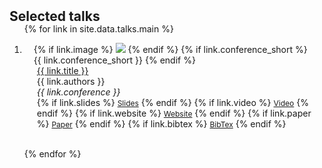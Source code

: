 <h2 id="publications" style="margin: 2px 0px -15px;">Selected talks</h2>

<div class="publications">
<ol class="bibliography">

{% for link in site.data.talks.main %}

<li>
<div class="pub-row">
  <div class="col-sm-3 abbr" style="position: relative;padding-right: 15px;padding-left: 15px;">
    {% if link.image %} 
    <img src="{{ link.image }}" class="teaser img-fluid z-depth-1" style="width=100;height=40%">
    {% endif %}
    {% if link.conference_short %} 
    <abbr class="badge">{{ link.conference_short }}</abbr>
    {% endif %}
  </div>
  <div class="col-sm-9" style="position: relative;padding-right: 15px;padding-left: 20px;">
      <div class="title"><a href="{{ link.slides }}">{{ link.title }}</a></div>
      <div class="author">{{ link.authors }}</div>
      <div class="periodical"><em>{{ link.conference }}</em>
      </div>
    <div class="links">
      {% if link.slides %} 
      <a href="{{ link.slides }}" class="btn btn-sm z-depth-0" role="button" target="_blank" style="font-size:12px;">Slides</a>
      {% endif %}
      {% if link.video %} 
      <a href="{{ link.slides }}" class="btn btn-sm z-depth-0" role="button" target="_blank" style="font-size:12px;">Video</a>
      {% endif %}
      {% if link.website %} 
      <a href="{{ link.website }}" class="btn btn-sm z-depth-0" role="button" target="_blank" style="font-size:12px;">Website</a>
      {% endif %}
      {% if link.paper %} 
      <a href="{{ link.paper }}" class="btn btn-sm z-depth-0" role="button" target="_blank" style="font-size:12px;">Paper</a>
      {% endif %}
      {% if link.bibtex %} 
      <a href="{{ link.bibtex }}" class="btn btn-sm z-depth-0" role="button" target="_blank" style="font-size:12px;">BibTex</a>
      {% endif %}
    </div>
  </div>
</div>
</li>

<br>

{% endfor %}

</ol>
</div>


